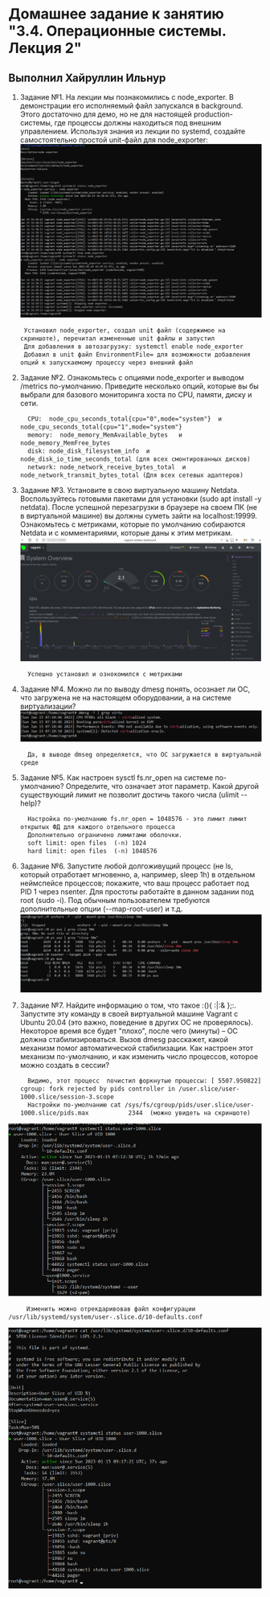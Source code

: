 # Домашнее задание к занятию "3.4. Операционные системы. Лекция 2"

## Выполнил Хайруллин Ильнур

1. Задание №1.
На лекции мы познакомились с node_exporter. В демонстрации его исполняемый файл запускался в background. Этого достаточно для демо, но не для настоящей production-системы, где процессы должны находиться под внешним управлением. Используя знания из лекции по systemd, создайте самостоятельно простой unit-файл для node_exporter:
![node](img/node_exporter.png)        
        
        Установил node_exporter, создал unit файл (содержимое на скриншоте), перечитал измененные unit файлы и запустил 
        Для добавления в автозагрузку: systemctl enable node_exporter
        Добавил в unit файл EnvironmentFile= для возможности добавления опций к запускаемому процессу через внешний файл 
2. Задание №2.
Ознакомьтесь с опциями node_exporter и выводом /metrics по-умолчанию. Приведите несколько опций, которые вы бы выбрали для базового мониторинга хоста по CPU, памяти, диску и сети.

         CPU:  node_cpu_seconds_total{cpu="0",mode="system"}  и  node_cpu_seconds_total{cpu="1",mode="system"} 
         memory:  node_memory_MemAvailable_bytes   и    node_memory_MemFree_bytes    
         disk: node_disk_filesystem_info  и  node_disk_io_time_seconds_total (для всех смонтированных дисков)
         network: node_network_receive_bytes_total  и   node_network_transmit_bytes_total (Для всех сетевых адаптеров)
3. Задание №3.
Установите в свою виртуальную машину Netdata. Воспользуйтесь готовыми пакетами для установки (sudo apt install -y netdata).
После успешной перезагрузки в браузере на своем ПК (не в виртуальной машине) вы должны суметь зайти на localhost:19999. Ознакомьтесь с метриками, которые по умолчанию собираются Netdata и с комментариями, которые даны к этим метрикам.
![netdata](img/netdata.png)  

         Успешно установил и ознокомился с метриками

4. Задание №4.
Можно ли по выводу dmesg понять, осознает ли ОС, что загружена не на настоящем оборудовании, а на системе виртуализации?
![dmesg](img/dmesg.png)  

         Да, в выводе dmseg определяется, что ОС загружается в виртуальной среде

5. Задание №5.
Как настроен sysctl fs.nr_open на системе по-умолчанию? Определите, что означает этот параметр. Какой другой существующий лимит не позволит достичь такого числа (ulimit --help)?

         Настройка по-умолчанию fs.nr_open = 1048576 - это лимит лимит открытых ФД для каждого отдельного процесса
         Дополнительно ограничено лимитами оболочки.
         soft limit: open files  (-n) 1024
         hard limit: open files  (-n) 1048576

6. Задание №6.
Запустите любой долгоживущий процесс (не ls, который отработает мгновенно, а, например, sleep 1h) в отдельном неймспейсе процессов; покажите, что ваш процесс работает под PID 1 через nsenter. Для простоты работайте в данном задании под root (sudo -i). Под обычным пользователем требуются дополнительные опции (--map-root-user) и т.д.
![unshare](img/unshare.png)  

7. Задание №7.
Найдите информацию о том, что такое :(){ :|:& };:. Запустите эту команду в своей виртуальной машине Vagrant с Ubuntu 20.04 (это важно, поведение в других ОС не проверялось). Некоторое время все будет "плохо", после чего (минуты) – ОС должна стабилизироваться. Вызов dmesg расскажет, какой механизм помог автоматической стабилизации.
Как настроен этот механизм по-умолчанию, и как изменить число процессов, которое можно создать в сессии?

         Видимо, этот процесс  почистил форкнутые процессы: [ 5507.950822] cgroup: fork rejected by pids controller in /user.slice/user-1000.slice/session-3.scope
         Настройки по-умолчанию cat /sys/fs/cgroup/pids/user.slice/user-1000.slice/pids.max           2344  (можно увидеть на скриншоте)


![tasks](img/tasks.png)     

         Изменить можно отрекдаривовав файл конфигурации /usr/lib/systemd/system/user-.slice.d/10-defaults.conf

![tasks2](img/tasks2.png)  